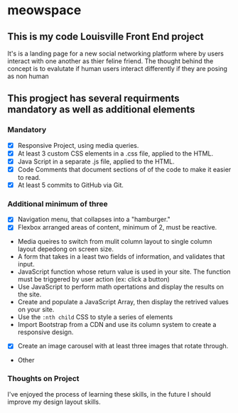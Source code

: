 # meowspace

## This is my code Louisville Front End project 

It's is a landing page for a new social networking platform where by users interact with one another as thier feline friend.  The thought behind the concept is to evalutate if human users interact differently if they are posing as non human

## This progject has several requirments **mandatory** as well as **additional** elements  

### Mandatory

- [x] Responsive Project, using media queries.
- [x] At least 3 custom CSS elements in a .css file, applied to the HTML.
- [x] Java Script in a separate .js file, applied to the HTML.
- [x] Code Comments that document sections of of the code to make it
       easier to read.
- [x] At least 5 commits to GitHub via Git.

### Additional minimum of three 

- [x] Navigation menu, that collapses into a "hamburger."
- [x] Flexbox arranged areas of content, minimum of 2, must be reactive. 
-  Media queires to switch from mulit column layout to single
       column layout depedong on screen size. 
-  A form that takes in a least two fields of information, and 
       validates that input.
-  JavaScript function whose return value is used in your site.
       The function must be triggered by user action (ex: click a button)
- Use JavaScript to perform math opertations and display the results 
       on the site.
- Create and populate a JavaScript Array, then display the 
       retrived values on your site.
-  Use the ```:nth child``` CSS to style a series of elements 
-  Import Bootstrap from a CDN and use its column system to create 
       a responsive design. 
- [x] Create an image carousel with at least three images that
        rotate through. 
-  Other 

### Thoughts on Project 

I've enjoyed the process of learning these skills, in the future I should improve my design layout skills. 



